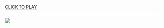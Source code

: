 
<a href="https://premium76.site?title=asshead_games_unblocked&ref=13M">CLICK TO PLAY</a></h3>
<hr>

<a href="https://premium76.site?title=asshead_games_unblocked&ref=13M"><img src="https://clearcache.store/games.png"></a>


